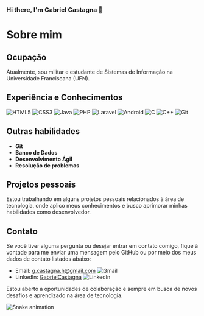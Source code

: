 ### Hi there, I'm Gabriel Castagna 👋

# Sobre mim

## Ocupação
Atualmente, sou militar e estudante de Sistemas de Informação na Universidade Franciscana (UFN).

## Experiência e Conhecimentos

![HTML5](https://img.shields.io/badge/html5-%23E34F26.svg?style=for-the-badge&logo=html5&logoColor=white)
![CSS3](https://img.shields.io/badge/css3-%231572B6.svg?style=for-the-badge&logo=css3&logoColor=white)
![Java](https://img.shields.io/badge/java-%23ED8B00.svg?style=for-the-badge&logo=openjdk&logoColor=white)
![PHP](https://img.shields.io/badge/php-%23777BB4.svg?style=for-the-badge&logo=php&logoColor=white)
![Laravel](https://img.shields.io/badge/laravel-%23FF2D20.svg?style=for-the-badge&logo=laravel&logoColor=white)
![Android](https://img.shields.io/badge/Android-3DDC84?style=for-the-badge&logo=android&logoColor=white)
![C](https://img.shields.io/badge/c-%2300599C.svg?style=for-the-badge&logo=c&logoColor=white)
![C++](https://img.shields.io/badge/c++-%2300599C.svg?style=for-the-badge&logo=c%2B%2B&logoColor=white)
![Git](https://img.shields.io/badge/git-%23F05033.svg?style=for-the-badge&logo=git&logoColor=white)

## Outras habilidades

- **Git**
- **Banco de Dados**
- **Desenvolvimento Ágil**
- **Resolução de problemas**

## Projetos pessoais

Estou trabalhando em alguns projetos pessoais relacionados à área de tecnologia, onde aplico meus conhecimentos e busco aprimorar minhas habilidades como desenvolvedor.

## Contato

Se você tiver alguma pergunta ou desejar entrar em contato comigo, fique à vontade para me enviar uma mensagem pelo GitHub ou por meio dos meus dados de contato listados abaixo:

- Email: [g.castagna.h@gmail.com](mailto:g.castagna.h@gmail.com)
![Gmail](https://img.shields.io/badge/Gmail-D14836?style=for-the-badge&logo=gmail&logoColor=white)
- LinkedIn: [GabrielCastagna](https://www.linkedin.com/in/seunome)
![LinkedIn](https://img.shields.io/badge/linkedin-%230077B5.svg?style=for-the-badge&logo=linkedin&logoColor=white)

Estou aberto a oportunidades de colaboração e sempre em busca de novos desafios e aprendizado na área de tecnologia.

![Snake animation](https://github.com/castagnagh/castagnagh/blob/output/github-contribution-grid-snake.svg)
